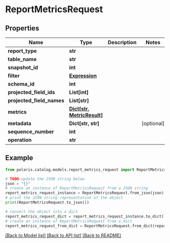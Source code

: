 <!--

 Copyright (c) 2024 Snowflake Computing Inc.
 
 Licensed under the Apache License, Version 2.0 (the "License");
 you may not use this file except in compliance with the License.
 You may obtain a copy of the License at
 
      http://www.apache.org/licenses/LICENSE-2.0
 
 Unless required by applicable law or agreed to in writing, software
 distributed under the License is distributed on an "AS IS" BASIS,
 WITHOUT WARRANTIES OR CONDITIONS OF ANY KIND, either express or implied.
 See the License for the specific language governing permissions and
 limitations under the License.

-->
# ReportMetricsRequest

## Properties

Name | Type | Description | Notes
------------ | ------------- | ------------- | -------------
**report_type** | **str** |  | 
**table_name** | **str** |  | 
**snapshot_id** | **int** |  | 
**filter** | [**Expression**](Expression.md) |  | 
**schema_id** | **int** |  | 
**projected_field_ids** | **List[int]** |  | 
**projected_field_names** | **List[str]** |  | 
**metrics** | [**Dict[str, MetricResult]**](MetricResult.md) |  | 
**metadata** | **Dict[str, str]** |  | [optional] 
**sequence_number** | **int** |  | 
**operation** | **str** |  | 

## Example

```python
from polaris.catalog.models.report_metrics_request import ReportMetricsRequest

# TODO update the JSON string below
json = "{}"
# create an instance of ReportMetricsRequest from a JSON string
report_metrics_request_instance = ReportMetricsRequest.from_json(json)
# print the JSON string representation of the object
print(ReportMetricsRequest.to_json())

# convert the object into a dict
report_metrics_request_dict = report_metrics_request_instance.to_dict()
# create an instance of ReportMetricsRequest from a dict
report_metrics_request_from_dict = ReportMetricsRequest.from_dict(report_metrics_request_dict)
```
[[Back to Model list]](../README.md#documentation-for-models) [[Back to API list]](../README.md#documentation-for-api-endpoints) [[Back to README]](../README.md)


